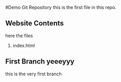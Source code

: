 #Demo Git Repository
this is the first file in this repo.

## Website Contents

here the files
1. index.html
## First Branch yeeeyyy
this is the very first branch
